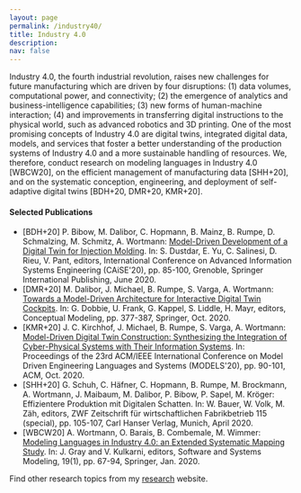 ```yaml
---
layout: page
permalink: /industry40/
title: Industry 4.0 
description: 
nav: false
---
```


Industry 4.0, the fourth industrial revolution, raises new challenges for future manufacturing which are driven by four disruptions: (1) data volumes, computational power, and connectivity; (2) the emergence of analytics and business-intelligence capabilities; (3) new forms of human-machine interaction; (4) and improvements in transferring digital instructions to the physical world, such as advanced robotics and 3D printing. One of the most promising concepts of Industry 4.0 are digital twins, integrated digital data, models, and services that foster a better understanding of the production systems of Industry 4.0 and a more sustainable handling of resources. We, therefore, conduct research on modeling languages in Industry 4.0 [WBCW20], on the efficient management of manufacturing data [SHH+20], and on the systematic conception, engineering, and deployment of self-adaptive digital twins [BDH+20, DMR+20, KMR+20].

#### Selected Publications

- [BDH+20] P. Bibow, M. Dalibor, C. Hopmann, B. Mainz, B. Rumpe, D. Schmalzing, M. Schmitz, A. Wortmann: [Model-Driven Development of a Digital Twin for Injection Molding](../downloads/paper/2020/Model-Driven-Development-of-a-Digital-Twin-for-Injection-Molding.pdf). In: S. Dustdar, E. Yu, C. Salinesi, D. Rieu, V. Pant, editors, International Conference on Advanced Information Systems Engineering (CAiSE'20), pp. 85-100, Grenoble, Springer International Publishing, June 2020. 
- [DMR+20] M. Dalibor, J. Michael, B. Rumpe, S. Varga, A. Wortmann:
[Towards a Model-Driven Architecture for Interactive Digital Twin Cockpits](../downloads/paper/2020/Towards-a-Model-Driven-Architecture-for-Interactive-Digital-Twin-Cockpits.pdf).
In: G. Dobbie, U. Frank, G. Kappel, S. Liddle, H. Mayr, editors, Conceptual Modeling, pp. 377-387, Springer, Oct. 2020. 
- [KMR+20] J. C. Kirchhof, J. Michael, B. Rumpe, S. Varga, A. Wortmann: [Model-Driven Digital Twin Construction: Synthesizing the Integration of Cyber-Physical Systems with Their Information Systems](../downloads/paper/2020/Model-driven-Digital-Twin-Construction-Synthesizing-the-Integration-of-Cyber-Physical-Systems-with-Their-Information-Systems.pdf). In: Proceedings of the 23rd ACM/IEEE International Conference on Model Driven Engineering Languages and Systems (MODELS'20), pp. 90-101, ACM, Oct. 2020. 
- [SHH+20] G. Schuh, C. Häfner, C. Hopmann, B. Rumpe, M. Brockmann, A. Wortmann, J. Maibaum, M. Dalibor, P. Bibow, P. Sapel, M. Kröger: Effizientere Produktion mit Digitalen Schatten. In: W. Bauer, W. Volk, M. Zäh, editors, ZWF Zeitschrift für wirtschaftlichen Fabrikbetrieb 115 (special), pp. 105-107, Carl Hanser Verlag, Munich, April 2020. 
- [WBCW20] A. Wortmann, O. Barais, B. Combemale, M. Wimmer: [Modeling Languages in Industry 4.0: an Extended Systematic Mapping Study](../downloads/paper/2020/Modeling-languages-in-Industry-4-0-an-extended-systematic-mapping-study.pdf). In: J. Gray and V. Kulkarni, editors, Software and Systems Modeling, 19(1), pp. 67-94, Springer, Jan. 2020. 

Find other research topics from my [research](../research/) website.